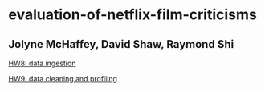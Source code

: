 # evaluation-of-netflix-film-criticisms

## Jolyne McHaffey, David Shaw, Raymond Shi

[HW8: data ingestion](/hw8)

[HW9: data cleaning and profiling](/hw9)
